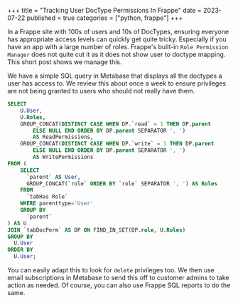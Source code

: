 +++
title = "Tracking User DocType Permissions In Frappe"
date = 2023-07-22
published = true
categories = ["python, frappe"]
+++

In a Frappe site with 100s of users and 10s of DocTypes, ensuring everyone has appropriate access levels can quickly get quite tricky. Especially if you have an app with a large number of roles. Frappe's built-in `Role Permission Manager` does not quite cut it as it does not show user to doctype mapping. This short post shows we manage this.

We have a simple SQL query in Metabase that displays all the doctypes a user has access to. We review this about once a week to ensure privileges are not being granted to users who should not really have them.


```sql
SELECT 
    U.User,
    U.Roles,
    GROUP_CONCAT(DISTINCT CASE WHEN DP.`read` = 1 THEN DP.parent 
        ELSE NULL END ORDER BY DP.parent SEPARATOR ', ') 
        AS ReadPermissions,
    GROUP_CONCAT(DISTINCT CASE WHEN DP.`write` = 1 THEN DP.parent 
        ELSE NULL END ORDER BY DP.parent SEPARATOR ', ') 
        AS WritePermissions
FROM (
    SELECT 
      `parent` AS User,
      GROUP_CONCAT(`role` ORDER BY `role` SEPARATOR ', ') AS Roles
    FROM 
      `tabHas Role`
    WHERE parenttype='User'
    GROUP BY 
      `parent`
) AS U
JOIN `tabDocPerm` AS DP ON FIND_IN_SET(DP.role, U.Roles)
GROUP BY 
  U.User
ORDER BY 
  U.User;
```

You can easily adapt this to look for `delete` privileges too. We then use email subscriptions in Metabase to send this off to customer admins to take action as needed. Of course, you can also use Frappe SQL reports to do the same.
